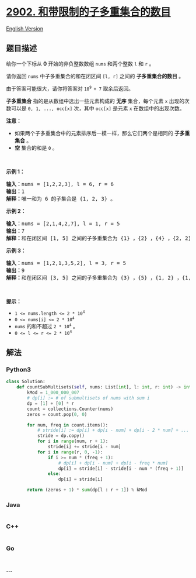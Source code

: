 # [2902. 和带限制的子多重集合的数目](https://leetcode.cn/problems/count-of-sub-multisets-with-bounded-sum)

[English Version](/solution/2900-2999/2902.Count%20of%20Sub-Multisets%20With%20Bounded%20Sum/README_EN.md)

## 题目描述

<!-- 这里写题目描述 -->

<p>给你一个下标从 <strong>0</strong>&nbsp;开始的非负整数数组&nbsp;<code>nums</code>&nbsp;和两个整数&nbsp;<code>l</code> 和&nbsp;<code>r</code>&nbsp;。</p>

<p>请你返回&nbsp;<code>nums</code>&nbsp;中子多重集合的和在闭区间&nbsp;<code>[l, r]</code>&nbsp;之间的 <strong>子多重集合的数目</strong> 。</p>

<p>由于答案可能很大，请你将答案对&nbsp;<code>10<sup>9 </sup>+ 7</code>&nbsp;取余后返回。</p>

<p><strong>子多重集合</strong> 指的是从数组中选出一些元素构成的 <strong>无序</strong>&nbsp;集合，每个元素 <code>x</code>&nbsp;出现的次数可以是&nbsp;<code>0, 1, ..., occ[x]</code>&nbsp;次，其中&nbsp;<code>occ[x]</code>&nbsp;是元素&nbsp;<code>x</code>&nbsp;在数组中的出现次数。</p>

<p><b>注意：</b></p>

<ul>
	<li>如果两个子多重集合中的元素排序后一模一样，那么它们两个是相同的&nbsp;<strong>子多重集合</strong>&nbsp;。</li>
	<li><strong>空</strong>&nbsp;集合的和是 <code>0</code>&nbsp;。</li>
</ul>

<p>&nbsp;</p>

<p><strong>示例 1：</strong></p>

<pre>
<b>输入：</b>nums = [1,2,2,3], l = 6, r = 6
<b>输出：</b>1
<b>解释：</b>唯一和为 6 的子集合是 {1, 2, 3} 。
</pre>

<p><strong>示例 2：</strong></p>

<pre>
<b>输入：</b>nums = [2,1,4,2,7], l = 1, r = 5
<b>输出：</b>7
<b>解释：</b>和在闭区间 [1, 5] 之间的子多重集合为 {1} ，{2} ，{4} ，{2, 2} ，{1, 2} ，{1, 4} 和 {1, 2, 2} 。
</pre>

<p><strong>示例 3：</strong></p>

<pre>
<b>输入：</b>nums = [1,2,1,3,5,2], l = 3, r = 5
<b>输出：</b>9
<b>解释：</b>和在闭区间 [3, 5] 之间的子多重集合为 {3} ，{5} ，{1, 2} ，{1, 3} ，{2, 2} ，{2, 3} ，{1, 1, 2} ，{1, 1, 3} 和 {1, 2, 2} 。</pre>

<p>&nbsp;</p>

<p><strong>提示：</strong></p>

<ul>
	<li><code>1 &lt;= nums.length &lt;= 2 * 10<sup>4</sup></code></li>
	<li><code>0 &lt;= nums[i] &lt;= 2 * 10<sup>4</sup></code></li>
	<li><code>nums</code> 的和不超过&nbsp;<code>2 * 10<sup>4</sup></code> 。</li>
	<li><code>0 &lt;= l &lt;= r &lt;= 2 * 10<sup>4</sup></code></li>
</ul>

## 解法

<!-- 这里可写通用的实现逻辑 -->

<!-- tabs:start -->

### **Python3**

<!-- 这里可写当前语言的特殊实现逻辑 -->

```python
class Solution:
    def countSubMultisets(self, nums: List[int], l: int, r: int) -> int:
        kMod = 1_000_000_007
        # dp[i] := # of submultisets of nums with sum i
        dp = [1] + [0] * r
        count = collections.Counter(nums)
        zeros = count.pop(0, 0)

        for num, freq in count.items():
            # stride[i] := dp[i] + dp[i - num] + dp[i - 2 * num] + ...
            stride = dp.copy()
            for i in range(num, r + 1):
                stride[i] += stride[i - num]
            for i in range(r, 0, -1):
                if i >= num * (freq + 1):
                    # dp[i] + dp[i - num] + dp[i - freq * num]
                    dp[i] = stride[i] - stride[i - num * (freq + 1)]
                else:
                    dp[i] = stride[i]

        return (zeros + 1) * sum(dp[l : r + 1]) % kMod

```

### **Java**

<!-- 这里可写当前语言的特殊实现逻辑 -->

```java

```

### **C++**

```cpp

```

### **Go**

```go

```

### **...**

```

```

<!-- tabs:end -->
